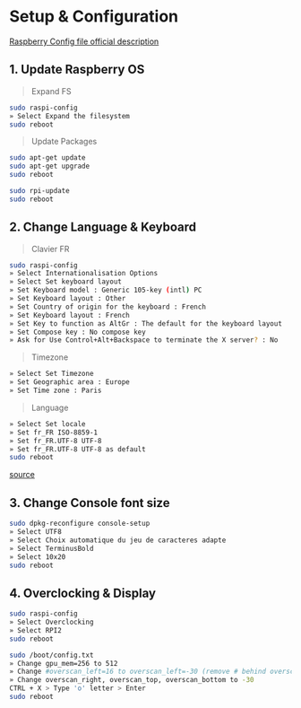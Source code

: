 # Setup & Configuration

[Raspberry Config file official description](https://www.raspberrypi.org/documentation/configuration/config-txt.md)

## 1. Update Raspberry OS

> Expand FS

```bash
sudo raspi-config
» Select Expand the filesystem
sudo reboot
```

> Update Packages

```bash
sudo apt-get update
sudo apt-get upgrade
sudo reboot
```

```bash
sudo rpi-update
sudo reboot
```

## 2. Change Language & Keyboard

> Clavier FR

```bash
sudo raspi-config
» Select Internationalisation Options
» Select Set keyboard layout
» Set Keyboard model : Generic 105-key (intl) PC
» Set Keyboard layout : Other
» Set Country of origin for the keyboard : French
» Set Keyboard layout : French
» Set Key to function as AltGr : The default for the keyboard layout
» Set Compose key : No compose key
» Ask for Use Control+Alt+Backspace to terminate the X server? : No
```

> Timezone

```bash
» Select Set Timezone
» Set Geographic area : Europe
» Set Time zone : Paris
```

> Language

```bash
» Select Set locale
» Set fr_FR ISO-8859-1
» Set fr_FR.UTF-8 UTF-8
» Set fr_FR.UTF-8 UTF-8 as default
sudo reboot
```

[source](http://www.tropfacile.net/doku.php/raspberry-pi/comment-passer-votre-raspberry-en-francais)

## 3. Change Console font size

```bash
sudo dpkg-reconfigure console-setup
» Select UTF8
» Select Choix automatique du jeu de caracteres adapte
» Select TerminusBold
» Select 10x20
sudo reboot
```

## 4. Overclocking & Display

```bash
sudo raspi-config
» Select Overclocking
» Select RPI2
sudo reboot
```

```bash
sudo /boot/config.txt
» Change gpu_mem=256 to 512
» Change #overscan_left=16 to overscan_left=-30 (remove # behind overscan)
» Change overscan_right, overscan_top, overscan_bottom to -30
CTRL + X > Type 'o' letter > Enter
sudo reboot
```
